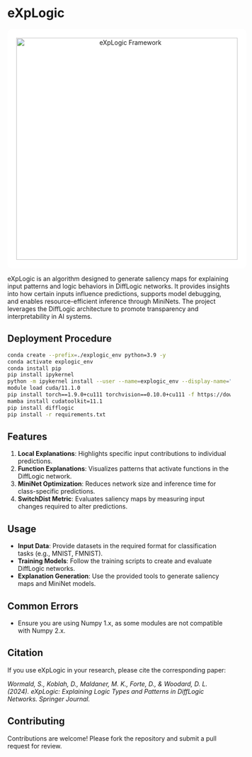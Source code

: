 # eXpLogic

<div align="center">
  <a href="https://scholar.google.com/citations?user=erXnlb4AAAAJ&hl=en">
    <img src="https://i.imgur.com/3X52Var.png" alt="eXpLogic Framework" width="500" style="background-color: white; padding: 20px; border-radius: 10px;">
  </a>
</div>

eXpLogic is an algorithm designed to generate saliency maps for explaining input patterns and logic behaviors in DiffLogic networks. It provides insights into how certain inputs influence predictions, supports model debugging, and enables resource-efficient inference through MiniNets. The project leverages the DiffLogic architecture to promote transparency and interpretability in AI systems.

## Deployment Procedure

```bash
conda create --prefix=./explogic_env python=3.9 -y
conda activate explogic_env
conda install pip
pip install ipykernel
python -m ipykernel install --user --name=explogic_env --display-name="EXPLOGIC"
module load cuda/11.1.0
pip install torch==1.9.0+cu111 torchvision==0.10.0+cu111 -f https://download.pytorch.org/whl/torch_stable.html
mamba install cudatoolkit=11.1
pip install difflogic
pip install -r requirements.txt
```

## Features

1. **Local Explanations**: Highlights specific input contributions to individual predictions.
2. **Function Explanations**: Visualizes patterns that activate functions in the DiffLogic network.
3. **MiniNet Optimization**: Reduces network size and inference time for class-specific predictions.
4. **SwitchDist Metric**: Evaluates saliency maps by measuring input changes required to alter predictions.

## Usage

- **Input Data**: Provide datasets in the required format for classification tasks (e.g., MNIST, FMNIST).
- **Training Models**: Follow the training scripts to create and evaluate DiffLogic networks.
- **Explanation Generation**: Use the provided tools to generate saliency maps and MiniNet models.

## Common Errors

- Ensure you are using Numpy 1.x, as some modules are not compatible with Numpy 2.x.

## Citation

If you use eXpLogic in your research, please cite the corresponding paper:

_Wormald, S., Koblah, D., Maldaner, M. K., Forte, D., & Woodard, D. L. (2024). eXpLogic: Explaining Logic Types and Patterns in DiffLogic Networks. Springer Journal._

## Contributing

Contributions are welcome! Please fork the repository and submit a pull request for review.
